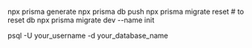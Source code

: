 npx prisma generate
npx prisma db push
npx prisma migrate reset  # to reset db
npx prisma migrate dev --name init

psql -U your_username -d your_database_name